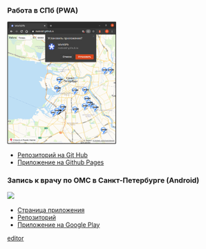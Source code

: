 ### Работа в СПб (PWA)
<img src="https://github.com/mobiskif/JobSpb_PWA/blob/master/2.png" width="50%" />

- [Репозиторий на Git Hub](https://github.com/mobiskif/JobSpb_PWA)
- [Приложение на Github Pages](https://mobiskif.github.io/JobSpb_PWA)

### Запись к врачу по ОМС в Санкт-Петербурге (Android)
<img src="https://github.com/mobiskif/Healthy_ANDROID/raw/master/1.png" width="50%" />

- [Страница приложения](http://mobiskif.github.io/Healthy_ANDROID)
- [Репозиторий](https://github.com/mobiskif/Healthy_ANDROID)
- [Приложение на Google Play](https://play.google.com/store/search?q=mobiskif)


<!--
```markdown
Syntax highlighted code block

# Header 1
## Header 2
### Header 3

- Bulleted
- List

1. Numbered
2. List

**Bold** and _Italic_ and `Code` text

[Link](url) and ![Image](src)
```
-->
[editor](https://github.com/mobiskif/mobiskif.github.io/edit/master/README.md)

